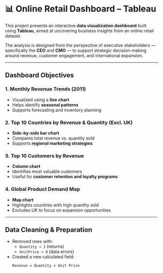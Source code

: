 # 📊 Online Retail Dashboard – Tableau

This project presents an interactive **data visualization dashboard** built using **Tableau**, aimed at uncovering business insights from an online retail dataset.

The analysis is designed from the perspective of executive stakeholders — specifically the **CEO** and **CMO** — to support strategic decision-making around revenue, customer engagement, and international expansion.

---

##  Dashboard Objectives

### 1. **Monthly Revenue Trends (2011)**
- Visualized using a **line chart**
- Helps identify **seasonal patterns**
- Supports forecasting and inventory planning

### 2. **Top 10 Countries by Revenue & Quantity (Excl. UK)**
- **Side-by-side bar chart**
- Compares total revenue vs. quantity sold
- Supports **regional marketing strategies**

### 3. **Top 10 Customers by Revenue**
- **Column chart**
- Identifies most valuable customers
- Useful for **customer retention and loyalty programs**

### 4. **Global Product Demand Map**
- **Map chart**
- Highlights countries with high quantity sold
- Excludes UK to focus on expansion opportunities

---

##  Data Cleaning & Preparation

- Removed rows with:
  - `Quantity < 1` (returns)
  - `UnitPrice < 0` (data errors)
- Created a new calculated field:
  ```tableau
  Revenue = Quantity × Unit Price
